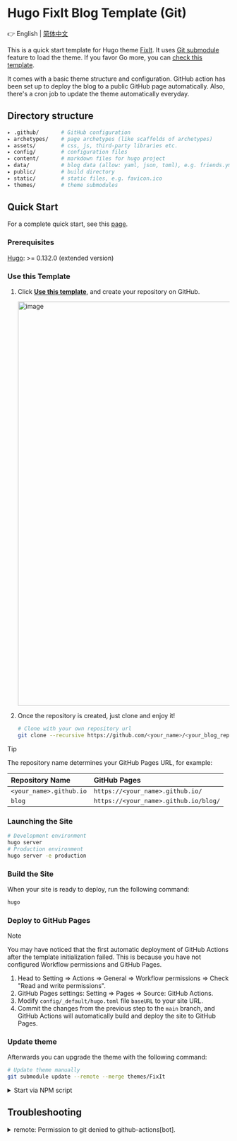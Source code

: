 # Hugo FixIt Blog Template (Git)

👉 English | [简体中文](README.md)

This is a quick start template for Hugo theme [FixIt](https://github.com/hugo-fixit/FixIt). It uses [Git submodule](https://git-scm.com/book/en/v2/Git-Tools-Submodules) feature to load the theme. If you favor Go more, you can [check this template](https://github.com/hugo-fixit/hugo-fixit-starter).

It comes with a basic theme structure and configuration. GitHub action has been set up to deploy the blog to a public GitHub page automatically. Also, there's a cron job to update the theme automatically everyday.

## Directory structure

```bash
▸ .github/       # GitHub configuration
▸ archetypes/    # page archetypes (like scaffolds of archetypes)
▸ assets/        # css, js, third-party libraries etc.
▸ config/        # configuration files
▸ content/       # markdown files for hugo project
▸ data/          # blog data (allow: yaml, json, toml), e.g. friends.yml
▸ public/        # build directory
▸ static/        # static files, e.g. favicon.ico
▸ themes/        # theme submodules
```

## Quick Start

For a complete quick start, see this [page](https://fixit.lruihao.cn/documentation/getting-started/).

### Prerequisites

[Hugo](https://gohugo.io/installation/): >= 0.132.0 (extended version)

### Use this Template

1. Click [**Use this template**](https://github.com/hugo-fixit/hugo-fixit-starter1/generate), and create your repository on GitHub.

    <img width="913" alt="image" src="https://github.com/hugo-fixit/hugo-fixit-starter1/assets/33419593/d5fbd940-3ffd-4750-b1e6-4e87b50b0696">

2. Once the repository is created, just clone and enjoy it!

    ```bash
    # Clone with your own repository url
    git clone --recursive https://github.com/<your_name>/<your_blog_repo>.git
    ```

> [!TIP]
> The repository name determines your GitHub Pages URL, for example:
>
> | Repository Name | GitHub Pages |
> | :--- | :--- |
> | `<your_name>.github.io` | `https://<your_name>.github.io/` |
> | `blog` | `https://<your_name>.github.io/blog/` |

### Launching the Site

```bash
# Development environment
hugo server
# Production environment
hugo server -e production
```

### Build the Site

When your site is ready to deploy, run the following command:

```bash
hugo
```

### Deploy to GitHub Pages

> [!NOTE]
> You may have noticed that the first automatic deployment of GitHub Actions after the template initialization failed. This is because you have not configured Workflow permissions and GitHub Pages.

1. Head to Setting => Actions => General => Workflow permissions => Check "Read and write permissions".
2. GitHub Pages settings: Setting => Pages => Source: GitHub Actions.
3. Modify `config/_default/hugo.toml` file `baseURL` to your site URL.
4. Commit the changes from the previous step to the `main` branch, and GitHub Actions will automatically build and deploy the site to GitHub Pages.

### Update theme

Afterwards you can upgrade the theme with the following command:

```bash
# Update theme manually
git submodule update --remote --merge themes/FixIt
```

<details>
  <summary>Start via NPM script</summary>

  ```bash
  npm install
  # build the blog
  npm run build
  # run a local debugging server with watch
  npm run server
  # run a local debugging server in production environment
  npm run server:production
  # update theme submodules
  npm run update:theme
  ```

</details>

## Troubleshooting

<details>
  <summary>remote: Permission to git denied to github-actions[bot].</summary>
  Head to Setting => Actions => General => Workflow permissions => Check "Read and write permissions".
</details>

<!-- This project was generated with [hugo-fixit-starter1](https://github.com/hugo-fixit/hugo-fixit-starter1). -->
